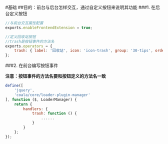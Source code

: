 #基础
##目的：前台与后台怎样交互，通过自定义按钮来说明其功能
###1. 在后台定义按钮
```javascript
//与前台交互属性配置
exports.enableFrontendExtension = true;

//定义回收站按钮
//trash是按钮事件的方法名
exports.operators = {
    trash: { label: '回收站', icon: 'icon-trash', group: '30-tips', order: 10, show: 'selected', style: 'btn btn-grey' }
};
```

###2. 在前台编写按钮事件

**注意：按钮事件的方法名要和按钮定义的方法名一致**
```javascript
define([
    'jquery',
    'coala/core/loader-plugin-manager'
], function ($, LoaderManager) {
    return {
        handlers: {
            trash: function () {
                ......
            }
        }
    };
});
```



